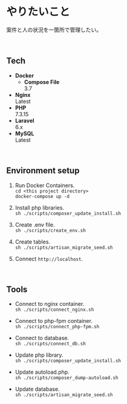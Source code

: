 # やりたいこと
案件と人の状況を一箇所で管理したい。

<br>

## Tech

* **Docker**  
  * **Compose File**  
    3.7
* **Nginx**  
  Latest
* **PHP**  
  7.3.15
* **Laravel**  
  6.x
* **MySQL**  
  Latest

<br>

## Environment setup
    
1. Run Docker Containers.  
    ``` cd <this project directory> ```  
    ``` docker-compose up -d ```
    
2. Install php libraries.  
    ``` sh ./scripts/composer_update_install.sh ```
    
3. Create .env file.  
    ``` sh ./scripts/create_env.sh ```
    
4. Create tables.  
    ``` sh ./scripts/artisan_migrate_seed.sh ```
    
5. Connect `http://localhost`.

<br>

## Tools

* Connect to nginx container.  
    ``` sh ./scripts/connect_nginx.sh ```

* Connect to php-fpm container.  
    ``` sh ./scripts/connect_php-fpm.sh ```
    
* Connect to database.  
    ``` sh ./scripts/connect_db.sh ```

* Update php library.  
    ``` sh ./scripts/composer_update_install.sh ```
    
* Update autoload.php.  
    ``` sh ./scripts/composer_dump-autoload.sh ```
    
* Update database.  
    ``` sh ./scripts/artisan_migrate_seed.sh ```
